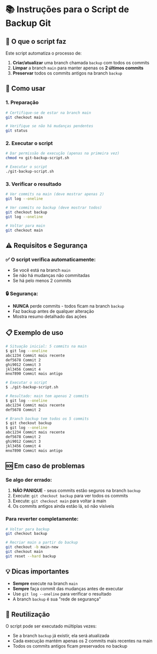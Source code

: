 # 📚 Instruções para o Script de Backup Git

## 🎯 O que o script faz

Este script automatiza o processo de:
1. **Criar/atualizar** uma branch chamada `backup` com todos os commits
2. **Limpar** a branch `main` para manter apenas os **2 últimos commits**
3. **Preservar** todos os commits antigos na branch `backup`

## 🚀 Como usar

### 1. Preparação
```bash
# Certifique-se de estar na branch main
git checkout main

# Verifique se não há mudanças pendentes
git status
```

### 2. Executar o script
```bash
# Dar permissão de execução (apenas na primeira vez)
chmod +x git-backup-script.sh

# Executar o script
./git-backup-script.sh
```

### 3. Verificar o resultado
```bash
# Ver commits na main (deve mostrar apenas 2)
git log --oneline

# Ver commits no backup (deve mostrar todos)
git checkout backup
git log --oneline

# Voltar para main
git checkout main
```

## ⚠️ Requisitos e Segurança

### ✅ O script verifica automaticamente:
- Se você está na branch `main`
- Se não há mudanças não commitadas
- Se há pelo menos 2 commits

### 🔒 Segurança:
- **NUNCA** perde commits - todos ficam na branch `backup`
- Faz backup antes de qualquer alteração
- Mostra resumo detalhado das ações

## 📋 Exemplo de uso

```bash
# Situação inicial: 5 commits na main
$ git log --oneline
abc1234 Commit mais recente
def5678 Commit 2
ghi9012 Commit 3
jkl3456 Commit 4
mno7890 Commit mais antigo

# Executar o script
$ ./git-backup-script.sh

# Resultado: main tem apenas 2 commits
$ git log --oneline
abc1234 Commit mais recente
def5678 Commit 2

# Branch backup tem todos os 5 commits
$ git checkout backup
$ git log --oneline
abc1234 Commit mais recente
def5678 Commit 2
ghi9012 Commit 3
jkl3456 Commit 4
mno7890 Commit mais antigo
```

## 🆘 Em caso de problemas

### Se algo der errado:
1. **NÃO PANIQUE** - seus commits estão seguros na branch `backup`
2. Execute: `git checkout backup` para ver todos os commits
3. Execute: `git checkout main` para voltar à main
4. Os commits antigos ainda estão lá, só não visíveis

### Para reverter completamente:
```bash
# Voltar para backup
git checkout backup

# Recriar main a partir do backup
git checkout -b main-new
git checkout main
git reset --hard backup
```

## 💡 Dicas importantes

- **Sempre** execute na branch `main`
- **Sempre** faça commit das mudanças antes de executar
- Use `git log --oneline` para verificar o resultado
- A branch `backup` é sua "rede de segurança"

## 🔄 Reutilização

O script pode ser executado múltiplas vezes:
- Se a branch `backup` já existir, ela será atualizada
- Cada execução mantém apenas os 2 commits mais recentes na main
- Todos os commits antigos ficam preservados no backup
